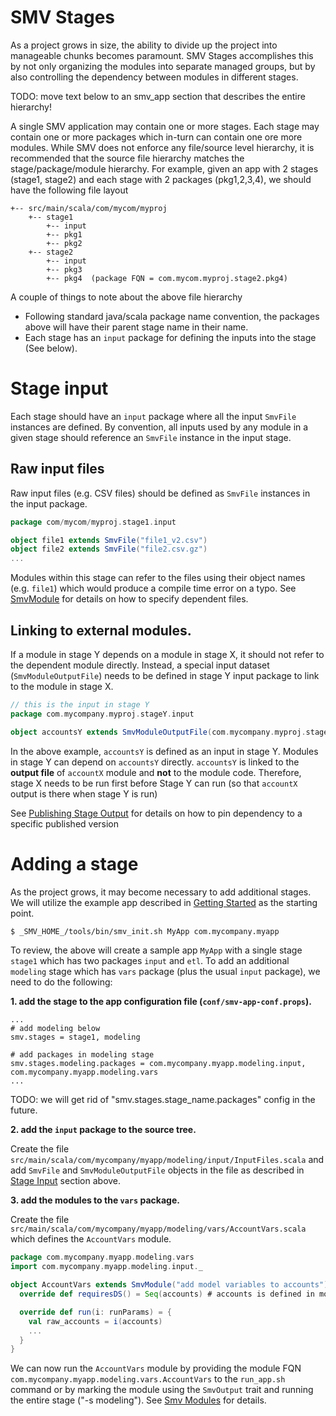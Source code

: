 # SMV Stages

As a project grows in size, the ability to divide up the project into manageable chunks becomes paramount.
SMV Stages accomplishes this by not only organizing the modules into separate managed groups,
but by also controlling the dependency between modules in different stages.

TODO: move text below to an smv_app section that describes the entire hierarchy!

A single SMV application may contain one or more stages.  Each stage may contain one or more packages which in-turn can contain one ore more modules.
While SMV does not enforce any file/source level hierarchy, it is recommended that the source file hierarchy matches the stage/package/module hierarchy.
For example, given an app with 2 stages (stage1, stage2) and each stage with 2 packages (pkg1,2,3,4), we should have the following file layout

```
+-- src/main/scala/com/mycom/myproj
    +-- stage1
        +-- input
        +-- pkg1
        +-- pkg2
    +-- stage2
        +-- input
        +-- pkg3
        +-- pkg4  (package FQN = com.mycom.myproj.stage2.pkg4)
```

A couple of things to note about the above file hierarchy

* Following standard java/scala package name convention, the packages above will have their parent stage name in their name.
* Each stage has an `input` package for defining the inputs into the stage (See below).

# Stage input
Each stage should have an `input` package where all the input `SmvFile` instances are defined.
By convention, all inputs used by any module in a given stage should reference an `SmvFile` instance in the input stage.

## Raw input files
Raw input files (e.g. CSV files) should be defined as `SmvFile` instances in the input package.

```scala
package com/mycom/myproj.stage1.input

object file1 extends SmvFile("file1_v2.csv")
object file2 extends SmvFile("file2.csv.gz")
...
```

Modules within this stage can refer to the files using their object names (e.g. `file1`) which would produce a compile time error on a typo.
See [SmvModule](smv_module.md) for details on how to specify dependent files.

## Linking to external modules.

If a module in stage Y depends on a module in stage X, it should not refer to the dependent module directly.
Instead, a special input dataset (`SmvModuleOutputFile`) needs to be defined in stage Y input package to link to the module in stage X.

```scala
// this is the input in stage Y
package com.mycompany.myproj.stageY.input

object accountsY extends SmvModuleOutputFile(com.mycompany.myproj.stageX.etl.accountsX)
```

In the above example, `accountsY` is defined as an input in stage Y.
Modules in stage Y can depend on `accountsY` directly.
`accountsY` is linked to the **output file** of `accountX` module and **not** to the module code.
Therefore, stage X needs to be run first before Stage Y can run (so that `accountX` output is there when stage Y is run)


See [Publishing Stage Output](publishing.md) for details on how to pin dependency to a specific published version

# Adding a stage
As the project grows, it may become necessary to add additional stages.
We will utilize the example app described in [Getting Started](getting_started.md) as the starting point.

```bash
$ _SMV_HOME_/tools/bin/smv_init.sh MyApp com.mycompany.myapp
```

To review, the above will create a sample app `MyApp` with a single stage `stage1` which has two packages `input` and `etl`.
To add an additional `modeling` stage which has `vars` package (plus the usual `input` package), we need to do the following:

**1. add the stage to the app configuration file (`conf/smv-app-conf.props`).**

```
...
# add modeling below
smv.stages = stage1, modeling

# add packages in modeling stage
smv.stages.modeling.packages = com.mycompany.myapp.modeling.input, com.mycompany.myapp.modeling.vars
...

```

TODO: we will get rid of "smv.stages.stage_name.packages" config in the future.

**2. add the `input` package to the source tree.**

Create the file `src/main/scala/com/mycompany/myapp/modeling/input/InputFiles.scala` and add `SmvFile` and `SmvModuleOutputFile` objects
in the file as described in [Stage Input](#stage-input) section above.

**3. add the modules to the `vars` package.**

Create the file `src/main/scala/com/mycompany/myapp/modeling/vars/AccountVars.scala` which defines the `AccountVars` module.

```scala
package com.mycompany.myapp.modeling.vars
import com.mycompany.myapp.modeling.input._

object AccountVars extends SmvModule("add model variables to accounts") {
  override def requiresDS() = Seq(accounts) # accounts is defined in modeling.input

  override def run(i: runParams) = {
    val raw_accounts = i(accounts)
    ...
  }
}
```

We can now run the `AccountVars` module by providing the module FQN `com.mycompany.myapp.modeling.vars.AccountVars` to the `run_app.sh` command
or by marking the module using the `SmvOutput` trait and running the entire stage ("-s modeling").
See [Smv Modules](smv_module.md) for details.

